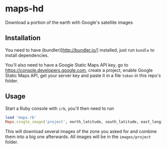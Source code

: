 # maps-hd

Download a portion of the earth with Google's satellite images

## Installation

You need to have (bundler)[http://bundler.io/] installed, just run `bundle` to install dependencies.

You'll also need to have a Google Static Maps API key, go to https://console.developers.google.com, create a project, enable Google Static Maps API, get your server key and paste it in a file `token` in this repo's folder.

## Usage

Start a Ruby console with `irb`, you'll then need to run

```ruby
load 'maps.rb'
Maps.single_image('project', north_latitude, south_latitude, east_longitude, west_longitude)
```

This will download several images of the zone you asked for and combine them into a big one afterwards. All images will be in the `images/project` folder.

